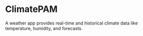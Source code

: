 # ClimatePAM
A weather app provides real-time and historical climate data like temperature, humidity, and forecasts.
